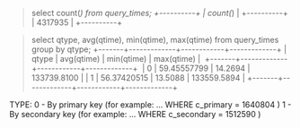 > select count(*) from query_times;
+----------+
| count(*) |
+----------+
|  4317935 |
+----------+

> select qtype, avg(qtime), min(qtime), max(qtime) from query_times group by qtype;
> +-------+-------------+------------+-------------+
> | qtype | avg(qtime)  | min(qtime) | max(qtime)  |
> +-------+-------------+------------+-------------+
> |     0 | 59.45557799 |    14.2694 | 133739.8100 |
> |     1 | 56.37420515 |    13.5088 | 133559.5894 |
> +-------+-------------+------------+-------------+

TYPE:
0 - By primary key (for example: ... WHERE c_primary = 1640804 )
1 - By secondary key (for example: ... WHERE c_secondary = 1512590 )
